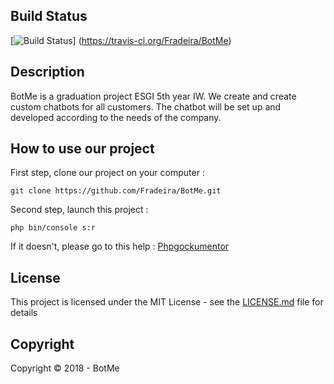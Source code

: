 ## Build Status
[![Build Status](https://travis-ci.org/Fradeira/BotMe.svg?branch=master)]
(https://travis-ci.org/Fradeira/BotMe)

## Description

BotMe is a graduation project ESGI 5th year IW.
We create and create custom chatbots for all customers.
The chatbot will be set up and developed according to the needs of the company.


## How to use our project

First step, clone our project on your computer : 

```
git clone https://github.com/Fradeira/BotMe.git
```

Second step, launch this project :

```
php bin/console s:r
```

If it doesn't, please go to this help : [Phpgockumentor](https://symfony.com/projects/phpdocumentor)

## License

This project is licensed under the MIT License - see the [LICENSE.md](LICENSE.md) file for details

## Copyright

Copyright © 2018 - BotMe